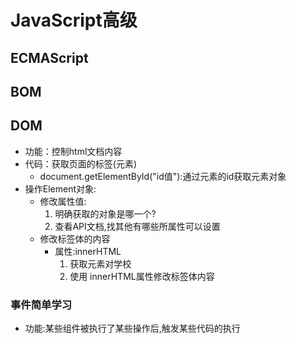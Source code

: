 # JavaScript高级

## ECMAScript

## BOM

## DOM

* 功能：控制html文档内容
* 代码：获取页面的标签(元素)
  * document.getElementById("id值"):通过元素的id获取元素对象
* 操作Element对象:
  * 修改属性值:
    1. 明确获取的对象是哪一个?
    2. 查看API文档,找其他有哪些所属性可以设置
  * 修改标签体的内容
    * 属性:innerHTML
      1. 获取元素对学校
      2. 使用 innerHTML属性修改标签体内容

### 事件简单学习

* 功能:某些组件被执行了某些操作后,触发某些代码的执行